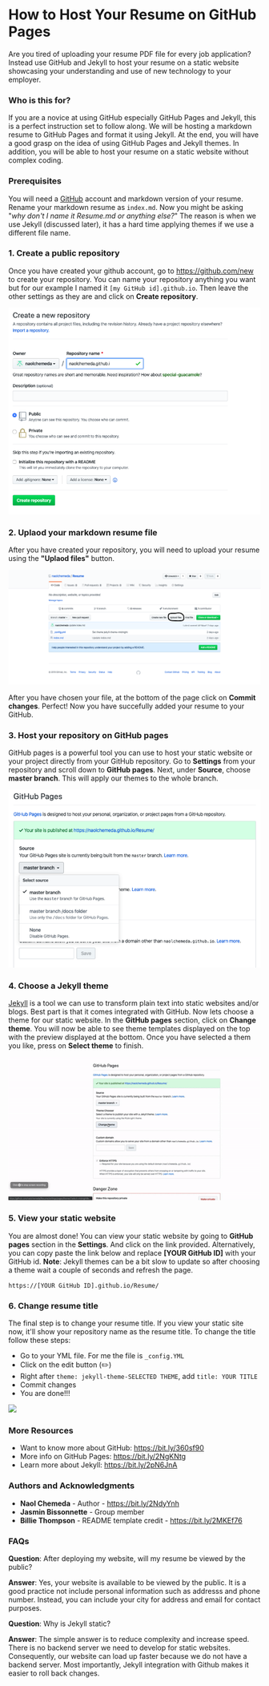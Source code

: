 # How to Host Your Resume on GitHub Pages

Are you tired of uploading your resume PDF file for every job application? Instead use GitHub and Jekyll to host your resume on a static website showcasing your understanding and use of new technology to your employer.

### Who is this for?

If you are a novice at using GitHub especially GitHub Pages and Jekyll, this is a perfect instruction set to follow along. We will be hosting a markdown resume to GitHub Pages and format it using Jekyll. At the end, you will have a good grasp on the idea of using GitHub Pages and Jekyll themes. In addition, you will be able to host your resume on a static website without complex coding.

### Prerequisites

You will need a [GitHub](https://www.github.com/) account and markdown version of your resume. Rename your markdown resume as `index.md`. Now you might be asking "*why don't I name it Resume.md or anything else?*" The reason is when we use Jekyll (discussed later), it has a hard time applying themes if we use a different file name.

### 1. Create a public repository

Once you have created your github account, go to https://github.com/new to create your repository. You can name your repository anything you want but for our example I named it `[my GitHub id].github.io`. Then leave the other settings as they are and click on **Create repository**.

![](Images/RepoFileName.png)

### 2. Uplaod your markdown resume file

After you have created your repository, you will need to upload your resume using the **"Uplaod files"** button.

![](Images/UploadFile.png)

After you have chosen your file, at the bottom of the page click on **Commit changes**. Perfect! Now you have succefully added your resume to your GitHub.

### 3. Host your repository on GitHub pages

GitHub pages is a powerful tool you can use to host your static website or your project directly from your GitHub repository. Go to **Settings** from your repository and scroll down to **GitHub pages**. Next, under **Source**, choose **master branch**. This will apply our themes to the whole branch.

![](Images/Master.png)

### 4. Choose a Jekyll theme

[Jekyll](https://www.jekyllrb.com/) is a tool we can use to transform plain text into static websites and/or blogs. Best part is that it comes integrated with GitHub. Now lets choose a theme for our static website. In the **GitHub pages** section, click on **Change theme**. You will now be able to see theme templates displayed on the top with the preview displayed at the bottom. Once you have selected a them you like, press on **Select theme** to finish.

![](Images/Theme.gif)


### 5. View your static website

You are almost done! You can view your static website by going to **GitHub pages** section in the **Settings**. And click on the link provided. Alternatively, you can copy paste the link below and replace **[YOUR GitHub ID]** with your GitHub id. __**Note**__: Jekyll themes can be a bit slow to update so after choosing a theme wait a couple of seconds and refresh the page.

```
https://[YOUR GitHub ID].github.io/Resume/

```

### 6. Change resume title

The final step is to change your resume title. If you view your static site now, it'll show your repository name as the resume title. To change the title follow these steps:
* Go to your YML file. For me the file is `_config.YML`
* Click on the edit button (:pencil2:)
* Right after `theme: jekyll-theme-SELECTED THEME`, add `title: YOUR TITLE`
* Commit changes
* You are done!!!

![](https://media.giphy.com/media/3JTrNZgdf4LJGNUN1a/giphy.gif)

### More Resources

* Want to know more about GitHub: https://bit.ly/360sf90
* More info on GitHub Pages: https://bit.ly/2NgKNtg
* Learn more about Jekyll: https://bit.ly/2pN6JnA

### Authors and Acknowledgments

* **Naol Chemeda** - Author - https://bit.ly/2NdyYnh
* **Jasmin Bissonnette** - Group member
* **Billie Thompson** - README template credit - https://bit.ly/2MKEf76

### FAQs

**Question**: After deploying my website, will my resume be viewed by the public?

**Answer**: Yes, your website is available to be viewed by the public. It is a good practice not include personal information such as addresss and phone number. Instead, you can include your city for address and email for contact purposes.


**Question**: Why is Jekyll static?

**Answer**: The simple answer is to reduce complexity and increase speed. There is no backend server we need to develop for static websites. Consequently, our website can load up faster because we do not have a backend server. Most importantly, Jekyll integration with Github makes it easier to roll back changes.

